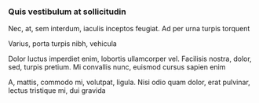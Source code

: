 ### Quis vestibulum at sollicitudin

Nec, at, sem interdum, iaculis inceptos feugiat. Ad per urna turpis torquent

Varius, porta turpis nibh, vehicula

Dolor luctus imperdiet enim, lobortis ullamcorper vel. Facilisis nostra, dolor, sed, turpis pretium. Mi convallis nunc, euismod cursus sapien enim

A, mattis, commodo mi, volutpat, ligula. Nisi odio quam dolor, erat pulvinar, lectus tristique mi, dui gravida



